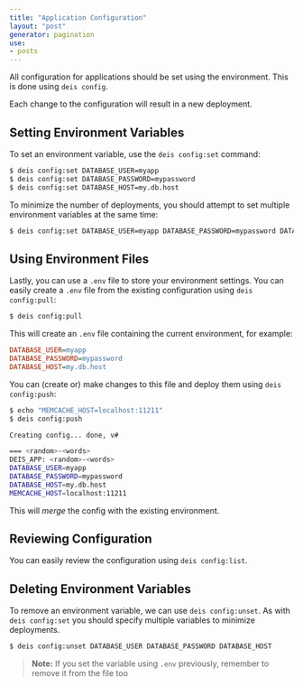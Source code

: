 ```yaml
---
title: "Application Configuration"
layout: "post"
generator: pagination
use:
- posts
---
```


All configuration for applications should be set using the environment. This is done using `deis config`.

Each change to the configuration will result in a new deployment.

## Setting Environment Variables

To set an environment variable, use the `deis config:set` command:

```sh
$ deis config:set DATABASE_USER=myapp
$ deis config:set DATABASE_PASSWORD=mypassword
$ deis config:set DATABASE_HOST=my.db.host
```

To minimize the number of deployments, you should attempt to set multiple environment variables at the same time:

```sh
$ deis config:set DATABASE_USER=myapp DATABASE_PASSWORD=mypassword DATABASE_HOST=my.db.host
```

## Using Environment Files

Lastly, you can use a `.env` file to store your environment settings. You can easily create a `.env` file from the existing configuration using `deis config:pull`:

```sh
$ deis config:pull
```

This will create an `.env` file containing the current environment, for example:

```ini
DATABASE_USER=myapp
DATABASE_PASSWORD=mypassword
DATABASE_HOST=my.db.host
```

You can (create or) make changes to this file and deploy them using `deis config:push`:

```sh
$ echo "MEMCACHE_HOST=localhost:11211"
$ deis config:push

Creating config... done, v#

=== <random>-<words>
DEIS_APP: <random>-<words>
DATABASE_USER=myapp
DATABASE_PASSWORD=mypassword
DATABASE_HOST=my.db.host
MEMCACHE_HOST=localhost:11211
```

This will _merge_ the config with the existing environment.

## Reviewing Configuration

You can easily review the configuration using `deis config:list`.

## Deleting Environment Variables

To remove an environment variable, we can use `deis config:unset`. As with `deis config:set` you should specify multiple variables to minimize deployments.

```sh
$ deis config:unset DATABASE_USER DATABASE_PASSWORD DATABASE_HOST
```

> **Note:** If you set the variable using `.env` previously, remember to remove it from the file too
